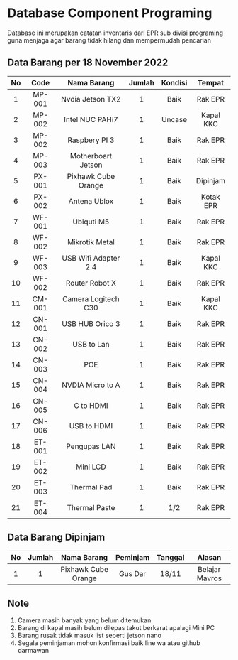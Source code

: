 # Database Component Programing
Database ini merupakan catatan inventaris dari EPR sub divisi programing guna menjaga agar barang tidak hilang dan mempermudah pencarian

## Data Barang per 18 November 2022
|   No  |   Code    |      Nama Barang       |  Jumlah  | Kondisi |   Tempat   |
|:-----:|:---------:|:----------------------:|:--------:|:-------:|:----------:|
|   1   |  MP-001   |Nvdia Jetson TX2        |     1    |  Baik   |Rak EPR     |
|   2   |  MP-002   |Intel NUC PAHi7         |     1    |  Uncase |Kapal KKC   |
|   3   |  MP-002   |Raspbery PI 3           |     1    |  Baik   |Rak EPR     |
|   4   |  MP-003   |Motherboart Jetson      |     1    |  Baik   |Rak EPR     |
|   5   |  PX-001   |Pixhawk Cube Orange     |     1    |  Baik   |Dipinjam    |
|   6   |  PX-002   |Antena Ublox            |     1    |  Baik   |Kotak EPR   |
|   7   |  WF-001   |Ubiquti M5              |     1    |  Baik   |Rak EPR     |
|   8   |  WF-002   |Mikrotik Metal          |     1    |  Baik   |Rak EPR     |
|   9   |  WF-003   |USB Wifi Adapter 2.4    |     1    |  Baik   |Kapal KKC   |
|   10  |  WF-002   |Router Robot X          |     1    |  Baik   |Rak EPR      |
|   11  |  CM-001   |Camera Logitech C30     |     1    |  Baik   |Kapal KKC   |
|   12  |  CN-001   |USB HUB Orico 3         |     1    |  Baik   |Rak EPR     |
|   13  |  CN-002   |USB to Lan              |     1    |  Baik   |Rak EPR     |
|   14  |  CN-003   |POE                     |     1    |  Baik   |Rak EPR     |
|   15  |  CN-004   |NVDIA Micro to A        |     1    |  Baik   |Rak EPR     |
|   16  |  CN-005   |C to HDMI               |     1    |  Baik   |Rak EPR     |
|   17  |  CN-006   |USB to HDMI             |     1    |  Baik   |Rak EPR     |
|   18  |  ET-001   |Pengupas LAN            |     1    |  Baik   |Rak EPR     |
|   19  |  ET-002   |Mini LCD                |     1    |  Baik   |Rak EPR     |
|   20  |  ET-003   |Thermal Pad             |     1    |  Baik   |Rak EPR     |
|   21  |  ET-004   |Thermal Paste           |     1    |  1/2    |Rak EPR     |


## Data Barang Dipinjam
|   No  |   Jumlah |      Nama Barang       |  Peminjam  | Tanggal |         Alasan       |
|:-----:|:--------:|:----------------------:|:----------:|:-------:|:--------------------:|
|   1   |     1    |Pixhawk Cube Orange     | Gus Dar    | 18/11   |Belajar Mavros        |

## Note
1. Camera masih banyak yang belum ditemukan
2. Barang di kapal masih belum dilepas takut berkarat apalagi Mini PC
3. Barang rusak tidak masuk list seperti jetson nano
4. Segala peminjaman mohon konfirmasi baik line wa atau github darmawan
